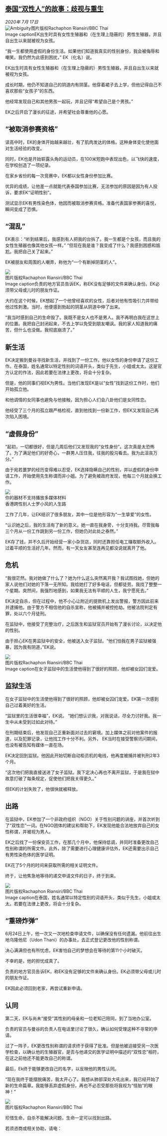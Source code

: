<!--1594971919000-->
[泰国“双性人”的故事：歧视与重生](http://www.bbc.com/zhongwen/simp/world-53426775)
------

<div><i>2020年 7月 17日</i></div><div><div class="story-body__inner" property="articleBody"><div class="media-landscape has-caption full-width lead"><span class="image-and-copyright-container"><img class="js-image-replace" alt="Ambiguity" src="https://images.weserv.nl/?url=ichef.bbci.co.uk/news/640/cpsprodpb/DBF8/production/_113121365_intersex2.jpg"><span class="off-screen">图片版权</span><span class="story-image-copyright">Rachaphon Riansiri/BBC Thai</span></span><figcaption class="media-caption"><span class="off-screen">Image caption</span><span class="media-caption__text">EK出生时具有女性生殖器和（在生理上隐蔽的）男性生殖器，并且自出生以来就被视为女孩。</span></figcaption></div><p class="story-body__introduction">“我一生都使用虚假的身份生活。如果他们知道我真实的性别身份，我会被侮辱和嘲笑。我仍然为此感到困扰，” EK（化名）说。</p><div id="bbccom_mpu_3" class="bbccom_slot mpu-ad" aria-hidden="true"><div class="bbccom_advert"></div></div><p>EK出生时具有女性生殖器和（在生理上隐蔽的）男性生殖器，并且自出生以来就被视为女孩。</p><p>成长时期，他仍不知道自己的阴道内有阴茎。他穿着裙子去上学，但他记得自己不喜欢那些“女孩子”的东西。</p><div id="bbccom_mpu_1_2" class="bbccom_slot mpu-ad" aria-hidden="true"><div class="bbccom_advert"></div></div><p>他经常发现自己和其他男孩一起玩，并且记得“希望自己是个男孩。”</p><p>EK之后开启了漫长的征途，并希望社会尊重他的心愿。</p><h2 class="story-body__crosshead">“被取消参赛资格”</h2><p>读高中时，EK的身体开始越来越壮，有了肌肉发达的体格。这种身体变化使他面对生活经验的改变。</p><p>同时，EK也是开始崭露头角的运动员，在100米短跑中表现出色，以飞快的速度，在学校创造了一项纪录。</p><p>在家乡省份的每一次竞赛中，EK都以女性身份参加比赛。</p><p>优异的成绩，让他差一点就能代表泰国参加比赛，无法参加的原因是因为有人投诉，要求EK“证明性别”。</p><p>测试显示EK有男性染色体，他因而被取消参赛资格。准备代表国家参赛的喜悦，瞬间变成了恐惧。</p><h2 class="story-body__crosshead">“混乱”</h2><p>EK表示：“听到结果后，我感到有人把我的台拆了。我一生都是个女孩，而且我的女性生殖器也像其他女孩一样。” “但现在我是谁？我变成了什么？我感到困惑和尴尬。我把自己关了起来。”</p><p>EK被朋友和周围的人嘲弄，称他为“一个有断掉阴茎的人”。</p><div class="media-landscape has-caption full-width"><span class="image-and-copyright-container"><img src="https://images.weserv.nl/?url=ichef.bbci.co.uk/news/640/cpsprodpb/1C90/production/_113121370_intersex4.jpg"><br><span class="off-screen">图片版权</span><span class="story-image-copyright">Rachaphon Riansiri/BBC Thai </span></span><figcaption class="media-caption"><span class="off-screen">Image caption</span><span class="media-caption__text">负责的地方官员告诉EK，称EK没有足够的文件来确认身份。EK必须带父母或儿时的朋友作证。</span></figcaption></div><p>大约在这个时候，EK想起了一个他曾经喜欢的女性，后者对他有性吸引力并带给他过性刺激。当时，他便感到勃起的阴茎从阴道中伸了出来。</p><p>“我当时感到自己的生命毁了。我既不是女人也不是男人。我不再明白我在这世上的位置。我把自己封闭起来，不去上学以免受到朋友嘲讽。我的家人知道我的痛苦，但什么也没做。我彻底崩溃了。”</p><h2 class="story-body__crosshead">新生活</h2><p>EK决定搬到曼谷寻找新生活，并找到了一份工作。他以女性的身份申请了这份工作。在泰国，姓名通常以特定性别的词语开头，类似于先生，小姐或太太。这是官方认定的作法，因此若要在法律上更改，将会十分复杂。</p><p>但是，他的同事们视EK为男性。当他们发现EK是以“女性”找到这份工作时，他们开始孤立他。</p><p>和他调情的女同事也避免与他接触，因为担心人们会八卦他们是女同性恋。</p><p>他经受了三个月的孤立跟严格检视，直到他找到一份新工作，但EK又发现自己再次陷入困境。</p><h2 class="story-body__crosshead">“虚假身份”</h2><p>“起初，一切都很好，但是几周后他们又发现我的“女性身份”。这次真是太恐怖了。为了满足他们的好奇心，一群男人压住我，往我的股沟看去。我为此沮丧万分。”</p><p>由于宛若噩梦的经历变得难以忍受，EK选择隐瞒自己的性别，并以虚假的身份申请工作，开始使用先生称谓而非小姐。为了避免被政府发现，他每三个月就会换工作。</p><div class="media-with-caption"><div class="player-with-placeholder"><img class="media-placeholder player-with-placeholder__image narrative-video-placeholder" src="https://images.weserv.nl/?url=ichef.bbci.co.uk/images/ic/720x405/p0718xty.jpg"><div class="player-with-placeholder__caption">你的器材不支持播放多媒体材料</div><div class="player-with-placeholder"><div class="media-player-wrapper"><div class="js-media-player-unprocessed media-player" data-playable='{"settings":{"counterName":"zhongwensimp.world.story.53426775.page","edition":"Asia","pageType":"eav2","uniqueID":"53426775","ui":{"locale":{"lang":"zh-hans"}},"externalEmbedUrl":"https:\/\/www.bbc.com\/zhongwen\/simp\/world-53426775\/embed","insideIframe":false,"statsObject":{"clipPID":"p0718x4t"},"playlistObject":{"title":"\u9999\u6e2f\u8de8\u6027\u522b\u4eba\u58eb\u7f57\u5c0f\u98ce\u7684\u4eba\u751f\u8def","holdingImageURL":"https:\/\/ichef.bbci.co.uk\/images\/ic\/$recipe\/p0718xty.jpg","guidance":"","embedRights":"allowed","summary":"\u9999\u6e2f\u8de8\u6027\u522b\u4eba\u58eb\u7f57\u5c0f\u98ce\u7684\u4eba\u751f\u8def","liveRewind":false,"simulcast":false,"items":[{"vpid":"p0718x4w","live":false,"duration":174,"kind":"programme"}]}},"otherSettings":{"advertisingAllowed":true,"continuousPlayCfg":{"enabled":false},"isAutoplayOnForAudience":false}}'></div></div></div></div>    <figcaption class="media-with-caption__caption"><span class="off-screen"></span>香港跨性别人士罗小风的人生路</figcaption></div><p>工作了几年，让EK结识了很多朋友，其中一位是他形容为“一生挚爱”的女性。</p><p>“认识她之后，我的生活有了新的意义。她一直在我身旁，十分支持我。尽管我每三个月从一份工作跳到另一份工作，但她仍对此处之泰然。”</p><p>EK存了钱，并不久后开始经营一家小杂货店，同时还靠担任电工赚取额外收入。过着平顺的生活好几年。然而，有一天女友甚至连再见都没说就离开了他。</p><h2 class="story-body__crosshead">危机</h2><p>“我很茫然。我对她做了什么了？她为什么这么突然离开我？我试图找她，但她的家人说他们对她的下落一无所知。我给她打了好多电话，但都徒劳。我找了整整一个星期。突然间，我强烈地感到，如果我无法有平顺的人生，我宁愿死去。”</p><p>EK决定自杀，但在过程中，他不小心让附近的提款机上发出警报，警方因此前来并逮捕他。由于警方不相信他的自杀宣称，他被捕并被控抢劫。他被法院判定有罪，处以六个月徒刑。</p><p>在监狱中，他接受了完整治疗，之后医生和监狱官员开始有了漫长讨论，以决定他的性别。</p><p>由于担心EK在男监狱中的安全，他被送入女子监狱。“他们怕我在男子监狱被强暴，因为我有阴道，”EK说。</p><div class="media-landscape has-caption full-width"><span class="image-and-copyright-container"><img src="https://images.weserv.nl/?url=ichef.bbci.co.uk/news/640/cpsprodpb/C0A0/production/_113121394_intersex5.jpg"><br><span class="off-screen">图片版权</span><span class="story-image-copyright">Rachaphon Riansiri/BBC Thai</span></span><figcaption class="media-caption"><span class="off-screen">Image caption</span><span class="media-caption__text">在女子监狱中的生活使他得到了很好的照顾，他却被女囚们宠爱。</span></figcaption></div><h2 class="story-body__crosshead">监狱生活</h2><p>在女子监狱中的生活使他得到了很好的照顾，他却被女囚们宠爱。EK第一次感到自己过着美好的生活。</p><p>“监狱里的生活很幸福”，EK说。 “她们想认识我，对我说话，尽全力讨好我。我一生中从未受到过如此对待。”</p><p>在刑期结束后，他发现自己正重新面对过去的窘境。加上媒体之前对他案件的报道，以及犯罪记录，让他找工作十分不利。另外， EK当时在接受警察讯问期间，也没有被告知有媒体一直在场。</p><p>EK决定回到监狱。他因此开始切断自动柜员机的电线，他再度被捕并被判刑2年3个月。</p><p>“这次他们把我直接送进了女子监狱。我下定决心再也不离开监狱，于是我在狱中故意打破了每条规定，促使他们把我关得更久。”</p><p>但EK的计划失败了，他很快就被释放。</p><h2 class="story-body__crosshead">出路</h2><p>在监狱中，E​​K参加了一个非政府组织（NGO）关于性别问题的讲座，并首次听到了“双性恋”一词。在NGO团体的建议和帮助下，EK发现他能合法地放弃自己的女性称谓，并被视为男人。</p><p>EK之后找了一份保安员工作，在那几个月中，他保持低调，并同时准备更改自己性别称谓的所需文件。此外，除了需要进行心理健康评估外，EK还需要出示自己有男性染色体的医学证明。</p><p>EK花了5个月的时间来获取所需的相关证明文件。</p><p>终于，让他焦急地等待的递交申请文件的日子，终于到来。</p><div class="media-landscape has-caption full-width"><span class="image-and-copyright-container"><img src="https://images.weserv.nl/?url=ichef.bbci.co.uk/news/640/cpsprodpb/76CC/production/_113121403_intersex31.jpg"><br><span class="off-screen">图片版权</span><span class="story-image-copyright">Rachaphon Riansiri/BBC Thai</span></span><figcaption class="media-caption"><span class="off-screen">Image caption</span><span class="media-caption__text">在泰国，姓名通常以特定性别的词语开头，类似于先生，小姐或太太。若要在法律上更改，将会十分复杂。</span></figcaption></div><h2 class="story-body__crosshead">“重磅炸弹”</h2><p>6月24日上午，他一次又一次地检查申请文件，以确保没有任何遗漏。他前往出生地乌隆他尼（Udon Thani）的办事处，去正式登记更改他的性别称谓。</p><p>决心满满但也有所忧虑，EK害怕自己的梦想会在等待的第11个小时破灭。</p><p>不幸的是，他的担忧成真了。</p><p>负责的地方官员告诉EK，称EK没有足够的文件来确认身份。EK必须带父母或儿时的朋友作证。</p><p>EK因此必须回到老家，再尝试重新申请。</p><h2 class="story-body__crosshead">认同</h2><p>第二天，EK与尚未“接受”其性别的母亲和一位老知己陪同，到了当地办公室。</p><p>负责的官员与曼谷的负责人在电话里讨论了很久，确认如何受理这种不寻常的申请。</p><p>过了一阵子，EK更改性别称谓的请求终于获得了批准。但是他被迫接受另一次医学检查，以确认他的生殖器官，是否与他递交的医学证明中描述的“双性恋”相符，在这之前他还不能更改自己的称谓。</p><p>最后，Ek终于能够更改自己的名字，以反映他的男性认同。</p><p>“现在我终于能摆脱痛苦，我太开心了。我想从肺部深处大吼出来，我已经开始了新的生命篇章。我能够丢弃虚假身份，再也不必忍受那些将我视为“怪胎”的眼神！”</p><div class="media-landscape no-caption full-width"><span class="image-and-copyright-container"><img src="https://images.weserv.nl/?url=ichef.bbci.co.uk/news/640/cpsprodpb/019C/production/_113121400_intersex11.jpg"><br><span class="off-screen">图片版权</span><span class="story-image-copyright">Rachaphon Riansiri/BBC Thai</span></span></div><p>珍惜生命，自杀不能解决问题，生命一定可以找到出路。</p><p>若须咨商或相关协助，请电：</p></div></div>
